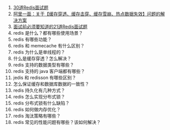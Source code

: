 1. [30道Redis面试题](https://mp.weixin.qq.com/s/Hyb6FkESInYj7TIffZh1Xg)
2. [阿里一面：关于【缓存穿透、缓存击穿、缓存雪崩、热点数据失效】问题的解决方案](<https://mp.weixin.qq.com/s/5MloHIa5zKvYYsVVEWZjQA>)
3. [面试前必须要知道的21道Redis面试题](https://mp.weixin.qq.com/s/pox8nCTvlzfT4iOrCJM2ug)
4. redis 是什么？都有哪些使用场景？
5. redis 有哪些功能？
6. redis 和 memecache 有什么区别？
7. redis 为什么是单线程的？
8. 什么是缓存穿透？怎么解决？
9. redis 支持的数据类型有哪些？
10. redis 支持的 java 客户端都有哪些？
11. jedis 和 redisson 有哪些区别？
12. 怎么保证缓存和数据库数据的一致性？
13. redis 持久化有几种方式？
14. redis 怎么实现分布式锁？
15. redis 分布式锁有什么缺陷？
16. redis 如何做内存优化？
17. redis 淘汰策略有哪些？
18. redis 常见的性能问题有哪些？该如何解决？
